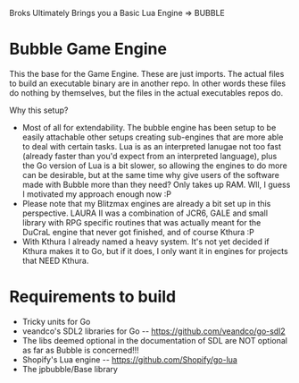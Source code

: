 Broks Ultimately Brings you a Basic Lua Engine => BUBBLE

# Bubble Game Engine

This the base for the Game Engine. These are just imports. The actual files to build an executable binary are in another repo.
In other words these files do nothing by themselves, but the files in the actual executables repos do.

Why this setup?
- Most of all for extendability. The bubble engine has been setup to be easily attachable other setups creating sub-engines that are more able to deal with certain tasks. Lua is as an interpreted lanugae not too fast (already faster than you'd expect from an interpreted language), plus the Go version of Lua is a bit slower, so allowing the engines to do more can be desirable, but at the same time why give users of the software made with Bubble more than they need? Only takes up RAM. Wll, I guess I motivated my approach enough now :P
- Please note that my Blitzmax engines are already a bit set up in this perspective. LAURA II was a combination of JCR6, GALE and small library with RPG specific routines that was actually meant for the DuCraL engine that never got finished, and of course Kthura :P
- With Kthura I already named a heavy system. It's not yet decided if Kthura makes it to Go, but if it does, I only want it in engines for projects that NEED Kthura.



# Requirements to build

- Tricky units for Go
- veandco's SDL2 libraries for Go -- https://github.com/veandco/go-sdl2
- The libs deemed optional in the documentation of SDL are NOT optional as far as Bubble is concerned!!!
- Shopify's Lua engine -- https://github.com/Shopify/go-lua
- The jpbubble/Base library
